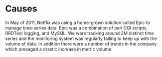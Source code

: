 
# Causes

In May of 2011, Netflix was using a home-grown solution called Epic to manage
time-series data. Epic was a combination of perl CGI scripts, RRDTool logging,
and MySQL. We were tracking around 2M distinct time series and the monitoring
system was regularly failing to keep up with the volume of data. In addition
there were a number of trends in the company which presaged a drastic increase
in metric volume: